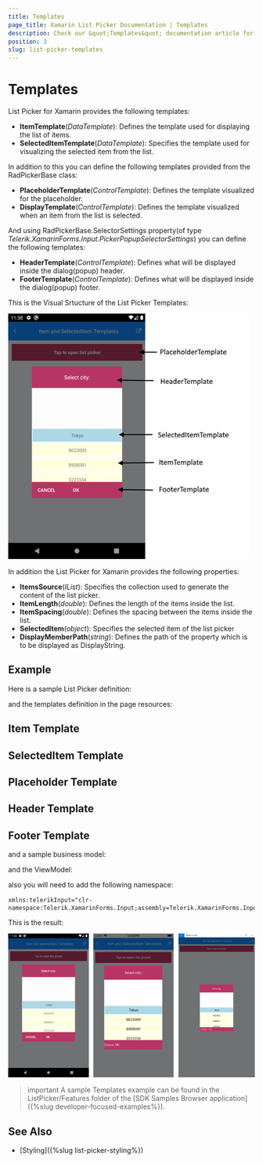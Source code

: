 ```yaml
---
title: Templates
page_title: Xamarin List Picker Documentation | Templates
description: Check our &quot;Templates&quot; documentation article for Telerik ListPicker for Xamarin control.
position: 3
slug: list-picker-templates
---
```


# Templates

List Picker for Xamarin provides the following templates:

* **ItemTemplate**(*DataTemplate*): Defines the template used for displaying the list of items.
* **SelectedItemTemplate**(*DataTemplate*): Specifies the template used for visualizing the selected item from the list.

In addition to this you can define the following templates provided from the RadPickerBase class:

* **PlaceholderTemplate**(*ControlTemplate*): Defines the template visualized for the placeholder.  
* **DisplayTemplate**(*ControlTemplate*): Defines the template visualized when an item from the list is selected.

And using RadPickerBase.SelectorSettings property(of type *Telerik.XamarinForms.Input.PickerPopupSelectorSettings*) you can define the following templates:

* **HeaderTemplate**(*ControlTemplate*): Defines what will be displayed inside the dialog(popup) header.
* **FooterTemplate**(*ControlTemplate*): Defines what will be displayed inside the dialog(popup) footer.

This is the Visual Srtucture of the List Picker Templates:

![List Picker Visual Structure](images/listpicker_visual_structure_templates.png)

In addition the List Picker for Xamarin provides the following properties:

* **ItemsSource**(*IList*): Specifies the collection used to generate the content of the list picker.
* **ItemLength**(*double*): Defines the length of the items inside the list.
* **ItemSpacing**(*double*): Defines the spacing between the items inside the list.
* **SelectedItem**(*object*): Specifies the selected item of the list picker
* **DisplayMemberPath**(*string*): Defines the path of the property which is to be displayed as DisplayString. 

## Example

Here is a sample List Picker definition:

<snippet id='listpicker-features-templates' />

and the templates definition in the page resources:

## Item Template

<snippet id='listpicker-features-itemtemplate' />

## SelectedItem Template

<snippet id='listpicker-features-selecteditemtemplate' />

## Placeholder Template

<snippet id='listpicker-features-placeholdertemplate' />

## Header Template

<snippet id='listpicker-features-headertemplate' />

## Footer Template

<snippet id='listpicker-features-footertemplate' />

and a sample business model:

<snippet id='listpicker-features-businessmodel' />

and the ViewModel:

<snippet id='listpicker-features-viewmodel' />

also you will need to add the following namespace:

```XAML
xmlns:telerikInput="clr-namespace:Telerik.XamarinForms.Input;assembly=Telerik.XamarinForms.Input"
```

This is the result:

![List Picker Templates](images/listpicker_templates.png)

>important A sample Templates example can be found in the ListPicker/Features folder of the [SDK Samples Browser application]({%slug developer-focused-examples%}).

## See Also

- [Styling]({%slug list-picker-styling%})
